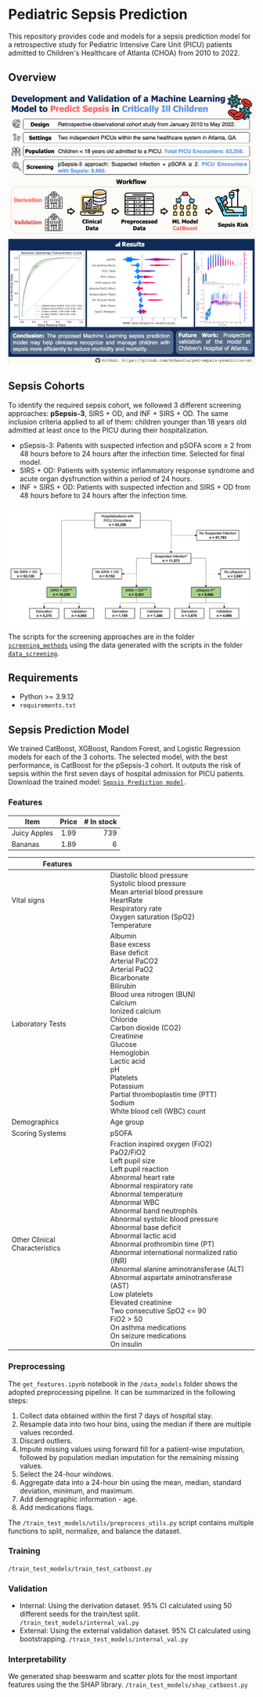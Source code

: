# Pediatric Sepsis Prediction

This repository provides code and models for a sepsis prediction model for a retrospective study for Pediatric Intensive Care Unit (PICU) patients admitted to Children's Healthcare of Atlanta (CHOA) from 2010 to 2022.

## Overview

![Graphical Abstract](./files/graphical_abstract.png)

## Sepsis Cohorts

To identify the required sepsis cohort, we followed 3 different screening approaches: **pSepsis-3**, SIRS + OD, and INF + SIRS + OD. The same inclusion criteria applied to all of them: children younger than 18 years old admitted at least once to the PICU during their hospitalization.

- pSepsis-3: Patients with suspected infection and pSOFA score $\ge$ 2 from 48 hours before to 24 hours after the infection time. Selected for final model.
- SIRS + OD: Patients with systemic inflammatory response syndrome and acute organ dysfrunction within a period of 24 hours.
- INF + SIRS + OD: Patients with suspected infection and SIRS + OD from 48 hours before to 24 hours after the infection time.

![Cohorts Flow Diagram](./files/flow_diagram.png)

The scripts for the screening approaches are in the folder [`screening_methods`](./screening_methods/) using the data generated with the scripts in the folder [`data_screening`](./data_screening/).

## Requirements

- Python >= 3.9.12
- `requirements.txt`

## Sepsis Prediction Model

We trained CatBoost, XGBoost, Random Forest, and Logistic Regression models for each of the 3 cohorts. The selected model, with the best performance, is CatBoost for the pSepsis-3 cohort. It outputs the risk of sepsis within the first seven days of hospital admission for PICU patients. Download the trained model: [`Sepsis Prediction model`](./models/sepsis_catboost.cbm).

### Features

<div align="center">

| Item         | Price | # In stock |
|--------------|:-----:|-----------:|
| Juicy Apples |  1.99 |        739 |
| Bananas      |  1.89 |          6 |

</div>

| Features |         |
|----------|---------|
| Vital signs     | Diastolic blood pressure<br>Systolic blood pressure<br>Mean arterial blood pressure<br>HeartRate<br>Respiratory rate <br>Oxygen saturation (SpO2)<br>Temperature |
| Laboratory Tests| Albumin<br>Base excess<br>Base deficit<br>Arterial PaCO2<br>Arterial PaO2<br>Bicarbonate<br>Bilirubin<br>Blood urea nitrogen (BUN)<br>Calcium<br>Ionized calcium<br>Chloride<br>Carbon dioxide (CO2)<br>Creatinine<br>Glucose<br>Hemoglobin<br>Lactic acid<br>pH<br>Platelets<br>Potassium<br>Partial thromboplastin time (PTT)<br>Sodium<br>White blood cell (WBC) count |
| Demographics                   | Age group                                     |
| Scoring Systems                | pSOFA                                         |
| Other Clinical Characteristics | Fraction inspired oxygen (FiO2)<br>PaO2/FiO2<br>Left pupil size<br>Left pupil reaction<br>Abnormal heart rate<br>Abnormal respiratory rate<br>Abnormal temperature<br>Abnormal WBC<br>Abnormal band neutrophils<br>Abnormal systolic blood pressure<br>Abnormal base deficit<br>Abnormal lactic acid<br>Abnormal prothrombin time (PT)<br>Abnormal international normalized ratio (INR)<br>Abnormal alanine aminotransferase (ALT)<br>Abnormal aspartate aminotransferase (AST)<br>Low platelets<br>Elevated creatinine<br>Two consecutive SpO2 <= 90<br>FiO2 > 50<br>On asthma medications<br>On seizure medications<br>On insulin |

</div>

### Preprocessing

The `get_features.ipynb` notebook in the `/data_models` folder shows the adopted preprocessing pipeline. It can be summarized in the following steps:

1. Collect data obtained within the first 7 days of hospital stay.
2. Resample data into two hour bins, using the median if there are multiple values recorded.
3. Discard outliers.
4. Impute missing values using forward fill for a patient-wise imputation, followed by population median imputation for the remaining missing values.
5. Select the 24-hour windows.
6. Aggregate data into a 24-hour bin using the mean, median, standard deviation, minimum, and maximum.
7. Add demographic information - age.
8. Add medications flags.

The `/train_test_models/utils/preprocess_utils.py` script contains multiple functions to split, normalize, and balance the dataset.

### Training

`/train_test_models/train_test_catboost.py`

### Validation

- Internal: Using the derivation dataset. 95% CI calculated using 50 different seeds for the train/test split. `/train_test_models/internal_val.py`
- External: Using the external validation dataset. 95% CI calculated using bootstrapping. `/train_test_models/internal_val.py`

### Interpretability

We generated shap beeswarm and scatter plots for the most important features using the the SHAP library. `/train_test_models/shap_catboost.py`